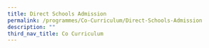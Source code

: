 ```yaml
---
title: Direct Schools Admission
permalink: /programmes/Co-Curriculum/Direct-Schools-Admission
description: ""
third_nav_title: Co Curriculum
---
```

